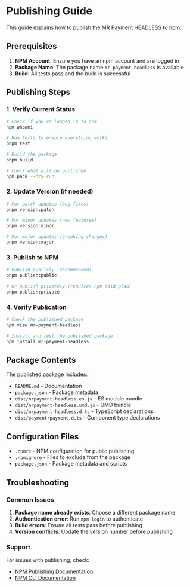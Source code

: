 # Publishing Guide

This guide explains how to publish the MR Payment HEADLESS to npm.

## Prerequisites

1. **NPM Account**: Ensure you have an npm account and are logged in
2. **Package Name**: The package name `mr-payment-headless` is available
3. **Build**: All tests pass and the build is successful

## Publishing Steps

### 1. Verify Current Status

```bash
# Check if you're logged in to npm
npm whoami

# Run tests to ensure everything works
pnpm test

# Build the package
pnpm build

# Check what will be published
npm pack --dry-run
```

### 2. Update Version (if needed)

```bash
# For patch updates (bug fixes)
pnpm version:patch

# For minor updates (new features)
pnpm version:minor

# For major updates (breaking changes)
pnpm version:major
```

### 3. Publish to NPM

```bash
# Publish publicly (recommended)
pnpm publish:public

# Or publish privately (requires npm paid plan)
pnpm publish:private
```

### 4. Verify Publication

```bash
# Check the published package
npm view mr-payment-headless

# Install and test the published package
npm install mr-payment-headless
```

## Package Contents

The published package includes:
- `README.md` - Documentation
- `package.json` - Package metadata
- `dist/mrpayment-headless.es.js` - ES module bundle
- `dist/mrpayment-headless.umd.js` - UMD bundle
- `dist/mrpayment-headless.d.ts` - TypeScript declarations
- `dist/payment/payment.d.ts` - Component type declarations

## Configuration Files

- `.npmrc` - NPM configuration for public publishing
- `.npmignore` - Files to exclude from the package
- `package.json` - Package metadata and scripts

## Troubleshooting

### Common Issues

1. **Package name already exists**: Choose a different package name
2. **Authentication error**: Run `npm login` to authenticate
3. **Build errors**: Ensure all tests pass before publishing
4. **Version conflicts**: Update the version number before publishing

### Support

For issues with publishing, check:
- [NPM Publishing Documentation](https://docs.npmjs.com/packages-and-modules/contributing-packages-to-the-registry)
- [NPM CLI Documentation](https://docs.npmjs.com/cli/v8/commands/npm-publish) 